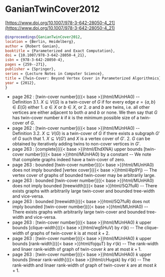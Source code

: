 # GanianTwinCover2012

[https://www.doi.org/10.1007/978-3-642-28050-4_21](https://www.doi.org/10.1007/978-3-642-28050-4_21)

```bibtex
@inproceedings{GanianTwinCover2012,
location = {Berlin, Heidelberg},
author = {Robert Ganian},
booktitle = {Parameterized and Exact Computation},
doi = {10.1007/978-3-642-28050-4_21},
isbn = {978-3-642-28050-4},
pages = {259--271},
publisher = {Springer},
series = {Lecture Notes in Computer Science},
title = {Twin-Cover: Beyond Vertex Cover in Parameterized Algorithmics},
year = {2012},
}
```
* page 262 : [twin-cover number]({{< base >}}html/MUnHA0) -- Definition 3.1. $X \subseteq V(G)$ is a twin-cover of $G$ if for every edge $e=\{a,b\} \in E(G)$ either 1. $a \in X$ or $b \in X$, or 2. $a$ and $b$ are twins, i.e. all other vertices are either adjacent to both $a$ and $b$ or none. We then say that $G$ has twin-cover number $k$ if $k$ is the minimum possible size of a twin-cover of $G$.
* page 262 : [twin-cover number]({{< base >}}html/MUnHA0) -- Definition 3.2. $X \subseteq V(G)$ is a twin-cover of $G$ if there exists a subgraph $G'$ of $G$ such that 1. $X \subseteq V(G')$ and $X$ is a vertex cover of $G'$. 2. $G$ can be obtained by iteratively adding twins to non-cover vertices in $G'$.
* page 263 : [complete]({{< base >}}html/EhdXNA) upper bounds [twin-cover number]({{< base >}}html/MUnHA0) by a constant -- We note that complete graphs indeed have a twin-cover of zero.
* page 263 : bounded [twin-cover number]({{< base >}}html/MUnHA0) does not imply bounded [vertex cover]({{< base >}}html/4lp9Yj) -- The vertex cover of graphs of bounded twin-cover may be arbitrarily large.
* page 263 : bounded [twin-cover number]({{< base >}}html/MUnHA0) does not imply bounded [treewidth]({{< base >}}html/5Q7fuR) -- There exists graphs with arbitrarily large twin-cover and bounded tree-width and vice-versa.
* page 263 : bounded [treewidth]({{< base >}}html/5Q7fuR) does not imply bounded [twin-cover number]({{< base >}}html/MUnHA0) -- There exists graphs with arbitrarily large twin-cover and bounded tree-width and vice-versa.
* page 263 : [twin-cover number]({{< base >}}html/MUnHA0) $k$ upper bounds [clique-width]({{< base >}}html/wg5HuV) by $\mathcal O(k)$ -- The clique-width of graphs of twin-cover $k$ is at most $k+2$.
* page 263 : [twin-cover number]({{< base >}}html/MUnHA0) $k$ upper bounds [rank-width]({{< base >}}html/fojquT) by $\mathcal O(k)$ -- The rank-width and linaer rank-width of graph of twin-cover $k$ are at most $k+1$.
* page 263 : [twin-cover number]({{< base >}}html/MUnHA0) $k$ upper bounds [linear rank-width]({{< base >}}html/cHugsk) by $\mathcal O(k)$ -- The rank-width and linaer rank-width of graph of twin-cover $k$ are at most $k+1$.